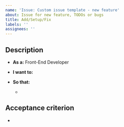 ```yaml
---
name: 'Issue: Custom issue template - new feature'
about: Issue for new feature, TODOs or bugs
title: Add/Setup/Fix
labels: ''
assignees: ''
---
```


## Description

- **As a:** Front-End Developer
- **I want to:**
- **So that:**

  -

## Acceptance criterion

-
